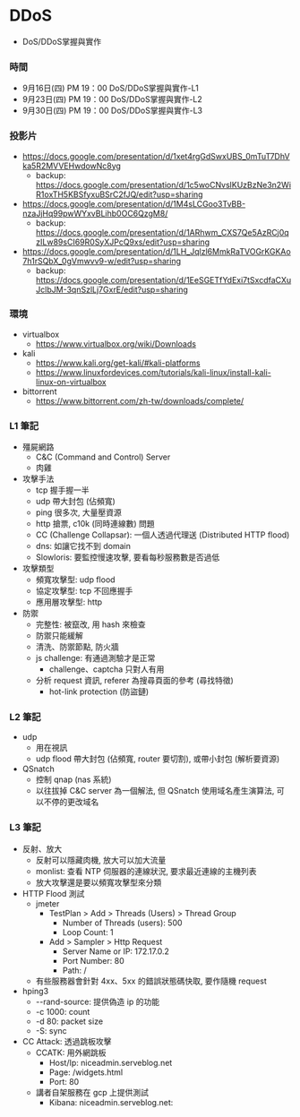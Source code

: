 # DDoS
- DoS/DDoS掌握與實作

### 時間
- 9月16日(四) PM 19：00 DoS/DDoS掌握與實作-L1
- 9月23日(四) PM 19：00 DoS/DDoS掌握與實作-L2
- 9月30日(四) PM 19：00 DoS/DDoS掌握與實作-L3

### 投影片
- https://docs.google.com/presentation/d/1xet4rgGdSwxUBS_0mTuT7DhVka5R2MVVEHwdowNc8yg
	- backup: https://docs.google.com/presentation/d/1c5woCNvslKUzBzNe3n2WiR1oxTH5KBSfyxuBSrC2fJQ/edit?usp=sharing
- https://docs.google.com/presentation/d/1M4sLCGoo3TvBB-nzaJjHq99pwWYxvBLihb0OC6QzgM8/
	- backup: https://docs.google.com/presentation/d/1ARhwm_CXS7Qe5AzRCj0qzILw89sCI69R0SyXJPcQ9xs/edit?usp=sharing
- https://docs.google.com/presentation/d/1LH_Jqlzl6MmkRaTVOGrKGKAo7h1rSQbX_0gVmwvv9-w/edit?usp=sharing
	- backup: https://docs.google.com/presentation/d/1EeSGETfYdExi7tSxcdfaCXuJclbJM-3qnSzlLj7GxrE/edit?usp=sharing

### 環境
- virtualbox
    - https://www.virtualbox.org/wiki/Downloads
- kali
    - https://www.kali.org/get-kali/#kali-platforms
    - https://www.linuxfordevices.com/tutorials/kali-linux/install-kali-linux-on-virtualbox
- bittorrent
    - https://www.bittorrent.com/zh-tw/downloads/complete/

### L1 筆記
- 殭屍網路
    - C&C (Command and Control) Server
    - 肉雞
- 攻擊手法
    - tcp 握手握一半
    - udp 帶大封包 (佔頻寬)
    - ping 很多次, 大量壓資源
    - http 搶票, c10k (同時連線數) 問題
    - CC (Challenge Collapsar): 一個人透過代理送 (Distributed HTTP flood)
    - dns: 如讓它找不到 domain
    - Slowloris: 要監控慢速攻擊, 要看每秒服務數是否過低
- 攻擊類型
    - 頻寬攻擊型: udp flood
    - 協定攻擊型: tcp 不回應握手
    - 應用層攻擊型: http
- 防禦
    - 完整性: 被竄改, 用 hash 來檢查
    - 防禦只能緩解
    - 清洗、防禦節點, 防火牆
    - js challenge: 有通過測驗才是正常
        - challenge、captcha 只對人有用
    - 分析 request 資訊, referer 為搜尋頁面的參考 (尋找特徵)
        - hot-link protection (防盜鏈)

### L2 筆記
- udp
    - 用在視訊
    - udp flood 帶大封包 (佔頻寬, router 要切割), 或帶小封包 (解析要資源)
- QSnatch
    - 控制 qnap (nas 系統)
    - 以往拔掉 C&C server 為一個解法, 但 QSnatch 使用域名產生演算法, 可以不停的更改域名

### L3 筆記
- 反射、放大
    - 反射可以隱藏肉機, 放大可以加大流量
    - monlist: 查看 NTP 伺服器的連線狀況, 要求最近連線的主機列表
    - 放大攻擊還是要以頻寬攻擊型來分類
- HTTP Flood 測試
    - jmeter
        - TestPlan > Add > Threads (Users) > Thread Group
            - Number of Threads (users): 500
            - Loop Count: 1
        - Add > Sampler > Http Request
            - Server Name or IP: 172.17.0.2
            - Port Number: 80
            - Path: /
    - 有些服務器會針對 4xx、5xx 的錯誤狀態碼快取, 要作隨機 request
- hping3
    - --rand-source: 提供偽造 ip 的功能
    - -c 1000: count
    - -d 80: packet size
    - -S: sync
- CC Attack: 透過跳板攻擊
    - CCATK: 用外網跳板
        - Host/Ip: niceadmin.serveblog.net
        - Page: /widgets.html
        - Port: 80
    - 講者自架服務在 gcp 上提供測試
        - Kibana: niceadmin.serveblog.net:
